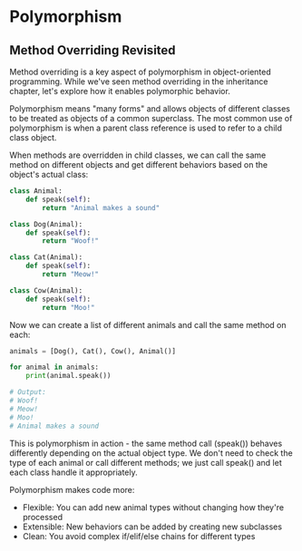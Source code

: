 # Polymorphism

## Method Overriding Revisited

Method overriding is a key aspect of polymorphism in object-oriented programming. While we've seen method overriding in the inheritance chapter, let's explore how it enables polymorphic behavior.

Polymorphism means "many forms" and allows objects of different classes to be treated as objects of a common superclass. The most common use of polymorphism is when a parent class reference is used to refer to a child class object.

When methods are overridden in child classes, we can call the same method on different objects and get different behaviors based on the object's actual class:
```python
class Animal:
    def speak(self):
        return "Animal makes a sound"

class Dog(Animal):
    def speak(self):
        return "Woof!"

class Cat(Animal):
    def speak(self):
        return "Meow!"

class Cow(Animal):
    def speak(self):
        return "Moo!"
```
Now we can create a list of different animals and call the same method on each:
```python
animals = [Dog(), Cat(), Cow(), Animal()]

for animal in animals:
    print(animal.speak())

# Output:
# Woof!
# Meow!
# Moo!
# Animal makes a sound
```
This is polymorphism in action - the same method call (speak()) behaves differently depending on the actual object type. We don't need to check the type of each animal or call different methods; we just call speak() and let each class handle it appropriately.

Polymorphism makes code more:

- Flexible: You can add new animal types without changing how they're processed
- Extensible: New behaviors can be added by creating new subclasses
- Clean: You avoid complex if/elif/else chains for different types
